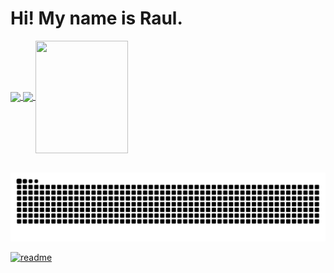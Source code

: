 <h1> Hi! My name is Raul. </h1>

<div>
  <a href="https://github.com/raulrsoares">
  <img height="180em"   align="center" src="https://github-readme-stats.vercel.app/api?username=raulrsoares&show_icons=true&theme=react&include_all_commits=true&count_private=true"/>
  <img height="180em"  align="center" src="https://github-readme-stats.vercel.app/api/top-langs/?username=raulrsoares&layout=compact&langs_count=7&theme=react" />

  <img align="center" width="148" height="180" src="https://media1.tenor.com/images/68e8337fb4eb7e40645d832c64762a8b/tenor.gif?itemid=19443613">
</div>
 <br>
 
  ![Snake animation](https://github.com/raulrsoares/raulrsoares/blob/output/github-contribution-grid-snake.svg)
 
</div>
 
[![readme](https://github-readme-stats.vercel.app/api/pin/?username=raulrsoares&repo=raulrsoares&theme=react)](https://github.com/raulrsoares/aulas-sibov)
